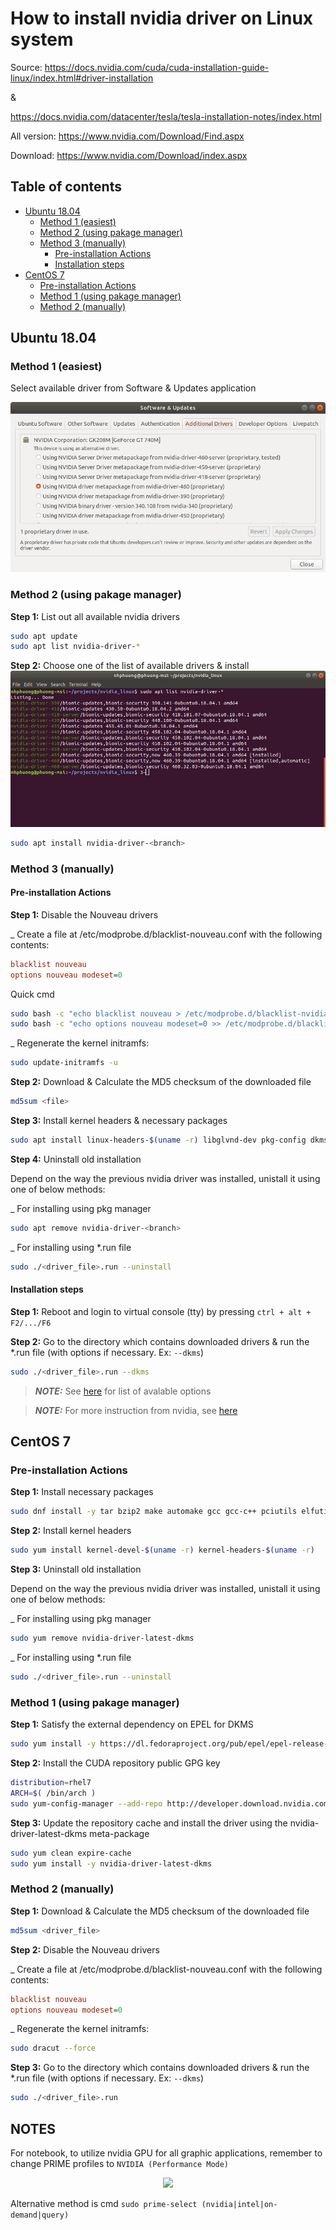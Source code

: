 # How to install nvidia driver on Linux system
Source: https://docs.nvidia.com/cuda/cuda-installation-guide-linux/index.html#driver-installation

&

https://docs.nvidia.com/datacenter/tesla/tesla-installation-notes/index.html

All version: https://www.nvidia.com/Download/Find.aspx

Download: https://www.nvidia.com/Download/index.aspx

## Table of contents
- [Ubuntu 18.04](#Ubuntu-18.04)
    - [Method 1 (easiest)](#Method-1-easiest)
    - [Method 2 (using pakage manager)](#Method-2-using-pakage-manager)
    - [Method 3 (manually)](#Method-3-manually)
        - [Pre-installation Actions](#Pre-installation-Actions)
        - [Installation steps](#Installation-steps)
- [CentOS 7](#CentOS-7)
    - [Pre-installation Actions](#Pre-installation-Actions)
    - [Method 1 (using pakage manager)](#Method-1-using-pakage-manager)
    - [Method 2 (manually)](#Method-2-manually)

## Ubuntu 18.04
### Method 1 (easiest)
Select available driver from Software & Updates application

![Softwares & Updates](../images/softwares_n_updates.png)

### Method 2 (using pakage manager)
__Step 1:__ List out all available nvidia drivers
```sh
sudo apt update
sudo apt list nvidia-driver-*
```

__Step 2:__ Choose one of the list of available drivers & install
![Driver list](../images/cmdl_nvidia_driver.png)
```sh
sudo apt install nvidia-driver-<branch>
```

### Method 3 (manually)
#### Pre-installation Actions
__Step 1:__ Disable the Nouveau drivers

_ Create a file at /etc/modprobe.d/blacklist-nouveau.conf with the following contents:
```cfg
blacklist nouveau
options nouveau modeset=0
```
Quick cmd
```sh
sudo bash -c "echo blacklist nouveau > /etc/modprobe.d/blacklist-nvidia-nouveau.conf"
sudo bash -c "echo options nouveau modeset=0 >> /etc/modprobe.d/blacklist-nvidia-nouveau.conf"
```
_ Regenerate the kernel initramfs:
```sh
sudo update-initramfs -u
```

__Step 2:__ Download & Calculate the MD5 checksum of the downloaded file

```sh
md5sum <file>
```

__Step 3:__ Install kernel headers & necessary packages

```sh
sudo apt install linux-headers-$(uname -r) libglvnd-dev pkg-config dkms
```

__Step 4:__ Uninstall old installation

Depend on the way the previous nvidia driver was installed, unistall it using one of below methods:

_ For installing using pkg manager
```sh
sudo apt remove nvidia-driver-<branch>
```

_ For installing using *.run file
```sh
sudo ./<driver_file>.run --uninstall
```

#### Installation steps
__Step 1:__ Reboot and login to virtual console (tty) by pressing `ctrl + alt + F2/.../F6`

__Step 2:__ Go to the directory which contains downloaded drivers & run the *.run file (with options if necessary. Ex: `--dkms`)
```sh
sudo ./<driver_file>.run --dkms
```

> **_NOTE:_** See [here](./OptionToInstallNvidiaDriver.txt) for list of avalable options

> **_NOTE:_** For more instruction from nvidia, see [here](./READMEtext.txt)

## CentOS 7
### Pre-installation Actions
__Step 1:__ Install necessary packages
```sh
sudo dnf install -y tar bzip2 make automake gcc gcc-c++ pciutils elfutils-libelf-devel libglvnd-devel iptables firewalld vim bind-utils wget
```

__Step 2:__ Install kernel headers
```sh
sudo yum install kernel-devel-$(uname -r) kernel-headers-$(uname -r)
```

__Step 3:__ Uninstall old installation

Depend on the way the previous nvidia driver was installed, unistall it using one of below methods:

_ For installing using pkg manager
```sh
sudo yum remove nvidia-driver-latest-dkms
```

_ For installing using *.run file
```sh
sudo ./<driver_file>.run --uninstall
```

### Method 1 (using pakage manager)
__Step 1:__ Satisfy the external dependency on EPEL for DKMS
```sh
sudo yum install -y https://dl.fedoraproject.org/pub/epel/epel-release-latest-7.noarch.rpm
```

__Step 2:__ Install the CUDA repository public GPG key
```sh
distribution=rhel7
ARCH=$( /bin/arch )
sudo yum-config-manager --add-repo http://developer.download.nvidia.com/compute/cuda/repos/$distribution/${ARCH}/cuda-$distribution.repo
```

__Step 3:__ Update the repository cache and install the driver using the nvidia-driver-latest-dkms meta-package
```sh
sudo yum clean expire-cache
sudo yum install -y nvidia-driver-latest-dkms
```

### Method 2 (manually)
__Step 1:__ Download & Calculate the MD5 checksum of the downloaded file
```sh
md5sum <driver_file>
```

__Step 2:__ Disable the Nouveau drivers

_ Create a file at /etc/modprobe.d/blacklist-nouveau.conf with the following contents:
```cfg
blacklist nouveau
options nouveau modeset=0
```
_ Regenerate the kernel initramfs:
```sh
sudo dracut --force
```

__Step 3:__ Go to the directory which contains downloaded drivers & run the *.run file (with options if necessary. Ex: `--dkms`)
```sh
sudo ./<driver_file>.run
```

## NOTES
For notebook, to utilize nvidia GPU for all graphic applications, remember to change PRIME profiles to `NVIDIA (Performance Mode)`
<p align="center">
    <img src="https://i.stack.imgur.com/9OygS.png" width="600">
</p>

Alternative method is cmd `sudo prime-select (nvidia|intel|on-demand|query)`
